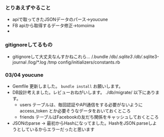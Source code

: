 ### とりあえずやること

* apiで取ってきたJSONデータのパース->youcune
* FB apiから取得するデータ修正->tomoima
* 
### gitignoreしてるもの
* gitignoreして大丈夫なんすかねこれら…
/.bundle
/db/*.sqlite3
/db/*.sqlite3-journal
/log/*.log
/tmp
config/initializers/constants.rb

### 03/04 youcune

* Gemfile 更新しました。 `bundle install` お願いします。
* DB設計考えました。レビューおねがいします。 ./db/migrate/ 以下にあります。
  * users テーブルは、毎回認証やAPI通信をする必要がないように access_token とか必要そうなデータをおいておくところ
  * friends テーブルはFacebookの友だち関係をキャッシュしておくところ
* JSONのparse → 最初からHashになってました。HashをJSON.parseしようとしているからエラーだったと思います
